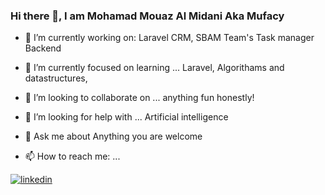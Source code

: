 ### Hi there 👋, I am Mohamad Mouaz Al Midani Aka Mufacy


- 🔭 I’m currently working on:
  Laravel CRM, SBAM Team's Task manager Backend
  
  
- 🌱 I’m currently focused on learning ...
  Laravel, Algorithams and datastructures, 
  
  
- 👯 I’m looking to collaborate on ...
   anything fun honestly!
   
   
- 🤔 I’m looking for help with ...
  Artificial intelligence 
  
  
- 💬 Ask me about
  Anything you are welcome
  
  
- 📫 How to reach me: ...


[![linkedin](https://user-images.githubusercontent.com/75386848/115080942-0ac73100-9ef3-11eb-84f1-bf659f1eaf4d.png)](https://www.linkedin.com/in/mohamad-mouaz-al-midani-157ba3201/)
<!--
- ⚡ Fun fact: ...
-->
